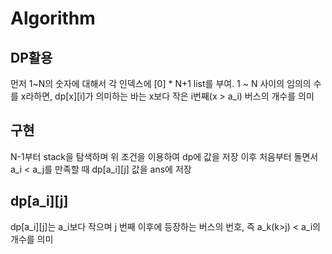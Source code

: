 # Algorithm

## DP활용
먼저 1~N의 숫자에 대해서 각 인덱스에 [0] * N+1 list를 부여.
1 ~ N 사이의 임의의 수를 x라하면, dp[x][i]가 의미하는 바는 x보다 작은 i번째(x > a_i) 버스의 개수를 의미

## 구현
N-1부터 stack을 탐색하며 위 조건을 이용하여 dp에 값을 저장 
이후 처음부터 돌면서 a_i < a_j를 만족할 때 dp[a_i][j] 값을 ans에 저장

## dp[a_i][j]
dp[a_i][j]는 a_i보다 작으며 j 번째 이후에 등장하는 버스의 번호, 즉 a_k(k>j) < a_i의 개수를 의미
